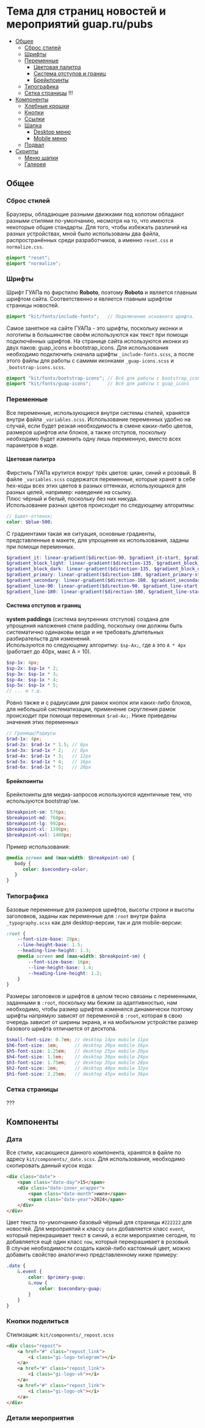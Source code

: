 # Тема для страниц новостей и мероприятий guap.ru/pubs

- [Общее](#общее)
   - [Сброс стилей](#сброс-стилей)
   - [Шрифты](#шрифты)
   - [Переменные](#переменные)
      - [Цветовая палитра](#цветовая-палитра)
      - [Система отступов и границ](#система-отступов-и-границ)
      - [Брейкпоинты](#брейкпоинты)
   - [Типографика](#типографика)
   - [Сетка страницы](#сетка-страницы) !!!
- [Компоненты](#компоненты)
   - [Хлебные крошки](#хлебные-крошки)
   - [Кнопки](#кнопки)
   - [Ссылки](#ссылки)
   - [Шапка](#шапка)
      - [Desktop меню](#desktop-меню)
      - [Mobile меню](#mobile-меню)
   - [Подвал](#подвал)
- [Скрипты](#скрипты)
   - [Меню шапки](#меню)
   - [Галерея](#галерея)

## Общее
### Сброс стилей
Браузеры, обладающие разными движками под копотом обладают разными стилями по-умолчанию, несмотря на то, что имеются некоторые общие стандарты. Для того, чтобы избежать различий на разных устройствах, мной было использованы два файла, распространённых среди разработчиков, а именно `reset.css` и `normalize.css`.
```scss
@import "reset";
@import "normalize";
```

### Шрифты
Шрифт ГУАПа по фирстилю **Roboto**, поэтому **Roboto** и является главным шрифтом сайта. Соответственно и является главным шрифтом страницы новостей.
```scss
@import "kit/fonts/include-fonts";   // Подключение основного шрифта.
```

Самое занятное на сайте ГУАПа - это шрифты, поскольку иконки и логотипы в большинстве своём используются как текст при помощи подключённых шрифтов.
На странице сайта используются иконки из двух паков: guap_icons и bootstrap_icons.
Для использования необходимо подключить сначала шрифты `_include-fonts.scss`, а после этого файлы для работы с самими иконками `_guap-icons.scss` и `_bootstrap-icons.scss`.
```scss
@import "kit/fonts/bootstrap-icons"; // Всё для работы с bootstrap_icons
@import "kit/fonts/guap-icons";      // Всё для работы с guap_icons
```

### Переменные
Все переменные, использующиеся внутри системы стилей, хранятся внутри файла `_variables.scss`. Использование переменных удобно на случай, если будет резкая необходимость в смене каких-либо цветов, размеров шрифтов или блоков, а также отступов, поскольку необходимо будет изменить одну лишь переменную, вместо всех параметров в коде.
#### Цветовая палитра
Фирстиль ГУАПа крутится вокруг трёх цветов: циан, синий и розовый. В файле `_variables.scss` содержатся переменные, которые хранят в себе hex-коды всех этих цветов в разных оттенках, использующихся для разных целей, например: наведение на ссылку. <br/>
Плюс чёрный и белый, поскольку без них никуда. <br/>
Использование разных цветов происходит по следующему алгоритмы:
```scss
// $цвет-оттенок;
color: $blue-500;
```
С градиентами такая же ситуация, основные градиенты, представленные в макете, для упрощения их использования, заданы при помощи переменных.
```scss
$gradient_it: linear-gradient($direction-90, $gradient_it-start, $gradient_it-end);
$gradient_block_light: linear-gradient($direction-135, $gradient_block_light-start, $gradient_block_light-end);
$gradient_block_dark: linear-gradient($direction-135, $gradient_block_dark-start, $gradient_block_dark-end);
$gradient_primary: linear-gradient($direction-180, $gradient_primary-start, $gradient_primary-end);
$gradient_secondary: linear-gradient($direction-180, $gradient_secondary-start, $gradient_secondary-dark);
$gradient_line-90: linear-gradient($direction-90, $gradient_line-start, $gradient_line-center, $gradient_line-end);
$gradient_line-180: linear-gradient($direction-180, $gradient_line-start, $gradient_line-center, $gradient_line-end);
```

#### Система отступов и границ
**system paddings** (система внутренних отступов) создана для упрощения наложения стиля padding, поскольку они должны быть систематично одинаковы везде и не требовать длительных разбирательств для изменений. <br/>
Используются по следующему алгоритму: `$sp-Ax;`, где `A` это `A * 4px` (работает до 40px, макс A = 10).
```scss
$sp-1x: 4px;
$sp-2x: $sp-1x * 2;
$sp-3x: $sp-1x * 3;
$sp-4x: $sp-1x * 4;
$sp-5x: $sp-1x * 5;
// ... и т.д.
```
Ровно также и с радиусами для рамок кнопок или каких-либо блоков, для небольшой систематизации, применение скругления рамок происходит при помощи переменных `$rad-Ax;`. Ниже приведены значения этих переменных
```scss
// Границы/Радиусы
$rad-1x: 4px;
$rad-2x: $rad-1x * 1.5; // 6px
$rad-3x: $rad-1x * 2;   // 8px
$rad-4x: $rad-1x * 3;   // 12px
$rad-5x: $rad-1x * 4;   // 16px
$rad-6x: $rad-1x * 5;   // 20px
```

#### Брейкпоинты
Брейкпоинты для медиа-запросов используются идентичные тем, что используются bootstrap'ом.
```scss
$breakpoint-sm: 576px;
$breakpoint-md: 768px;
$breakpoint-lg: 992px;
$breakpoint-xl: 1200px;
$breakpoint-xxl: 1400px;
```
Пример использования: 
```scss
@media screen and (max-width: $breakpoint-sm) {
   body {
      color: $secondary-color;
   }
}
```

### Типографика
Базовые переменные для размеров шрифтов, высоты строки и высоты заголовков, заданы как переменные для `:root` внутри файла `_typography.scss` как для desktop-версии, так и для mobile-версии:
```scss
:root {
    --font-size-base: 20px;
    --line-height-base: 1.5;
    --heading-line-height: 1.3;
    @media screen and (max-width: $breakpoint-sm) {
        --font-size-base: 16px;
        --line-height-base: 1.4;
        --heading-line-height: 1.2;
    }
}
```
Размеры заголовков и шрифтов в целом тесно связаны с переменными, заданными в `:root`, поскольку мы бежим за адаптивностью, нам необходимо, чтобы размер шрифтов изменялся динамически поэтому шрифты напрямую зависят от переменной в `:root`, которая в свою очередь зависит от ширины экрана, и на мобильном устройстве размер базового шрифта отличается от десктопа.
```scss
$small-font-size: 0.7em; // desktop 14px mobile 11px
$h6-font-size: 1em;      // desktop 20px mobile 16px
$h5-font-size: 1.25em;   // desktop 25px mobile 20px
$h4-font-size: 1.5em;    // desktop 30px mobile 24px
$h3-font-size: 1.75em;   // desktop 35px mobile 28px
$h2-font-size: 2em;      // desktop 40px mobile 32px
$h1-font-size: 2.25em;   // desktop 45px mobile 36px
```
### Сетка страницы
???

## Компоненты

### Дата
Все стили, касающиеся данного компонента, хранятся в файле по адресу `kit/components/_date.scss`. Для использования, необходимо скопировать данный кусок кода:
```html
<div class="date">
    <span class="date-day">15</span>
    <div class="date-inner_wrapper">
        <span class="date-month">июля</span> 
        <span class="date-year">2024</span>
    </div>
</div>
```
Цвет текста по-умолчанию базовый чёрный для страницы `#222222` для новостей. Для мероприятий к классу `date` добавляется класс `event`, который перекрашивает текст в синий, а если мероприятие сегодня, то добавляется ещё один класс `now`, который перекрашивает в розовый. <br>
В случае необходимости создать какой-либо кастомный цвет, можно добавить свойство аналогично представленному ниже примеру:
```scss
.date {
    &.event {
        color: $primary-guap;
        &.now {
            color: $secondary-guap;
        }
    }
}
```

### Кнопки поделиться
Стилизация: `kit/components/_repost.scss`
```html
<div class="repost">
    <a href="#" class="repost_link">
        <i class="gi-logo-telegram"></i>
    </a>
    <a href="#" class="repost_link">
        <i class="gi-logo-vk"></i>
    </a>
    <a href="#" class="repost_link">
        <i class="gi-logo-ok"></i>
    </a>
</div>
```

### Детали мероприятия
